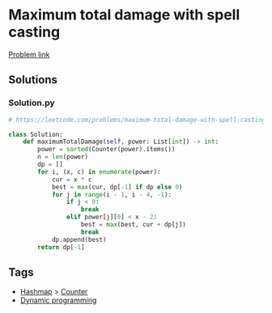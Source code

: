 # Maximum total damage with spell casting

[Problem link](https://leetcode.com/problems/maximum-total-damage-with-spell-casting/)

## Solutions


### Solution.py
```py
# https://leetcode.com/problems/maximum-total-damage-with-spell-casting/

class Solution:
    def maximumTotalDamage(self, power: List[int]) -> int:
        power = sorted(Counter(power).items())
        n = len(power)
        dp = []
        for i, (x, c) in enumerate(power):
            cur = x * c
            best = max(cur, dp[-1] if dp else 0)
            for j in range(i - 1, i - 4, -1):
                if j < 0:
                    break
                elif power[j][0] < x - 2:
                    best = max(best, cur + dp[j])
                    break
            dp.append(best)
        return dp[-1]
```
## Tags

* [Hashmap](/Collections/hashmap.md#hashmap) > [Counter](/Collections/hashmap.md#counter)
* [Dynamic programming](/Collections/dynamic-programming.md#dynamic-programming)
